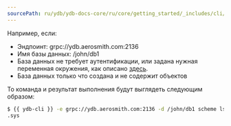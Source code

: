 ```yaml
---
sourcePath: ru/ydb/ydb-docs-core/ru/core/getting_started/_includes/cli/ls_example_generic.md
---
```

Например, если: 
* Эндпоинт: grpc://ydb.aerosmith.com:2136
* Имя базы данных: /john/db1
* База данных не требует аутентификации, или задана нужная переменная окружения, как описано [здесь](../../auth.md).
* База данных только что создана и не содержит объектов

То команда и результат выполнения будут выглядеть следующим образом:
``` bash
$ {{ ydb-cli }} -e grpc://ydb.aerosmith.com:2136 -d /john/db1 scheme ls
.sys
```
